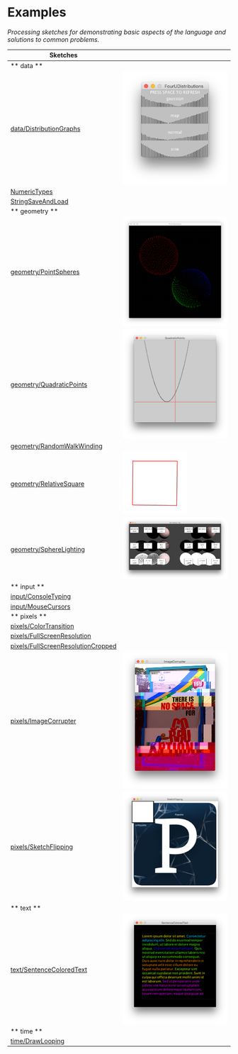 # Examples

_Processing sketches for demonstrating basic aspects of the language and solutions to common problems._

| Sketches    |     |
| ----------- | --- |
| ** data **                                   | |
| [data/DistributionGraphs](DistributionGraphs)     | ![screenshot](data/DistributionGraphs/DistributionGraphs.png) |
| [NumericTypes](NumericTypes)                 | |
| [StringSaveAndLoad](StringSaveAndLoad)       | |
| ** geometry **                               | |
| [geometry/PointSpheres](PointSpheres)                 | ![screenshot](geometry/PointSpheres/PointSpheres_1.png) |
| [geometry/QuadraticPoints](QuadraticPoints)           | ![screenshot](geometry/QuadraticPoints/QuadraticPoints.png)|
| [geometry/RandomWalkWinding](RandomWalkWinding)       | |
| [geometry/RelativeSquare](RelativeSquare)             | ![screenshot](geometry/RelativeSquare/RelativeSquare.png) |
| [geometry/SphereLighting](SphereLighting)             | ![screenshot](geometry/SphereLighting/SphereLighting.png) |
| ** input **                                  | |
| [input/ConsoleTyping](ConsoleTyping)               | |
| [input/MouseCursors](MouseCursors)                 | |
| ** pixels **                                 | |
| [pixels/ColorTransition](ColorTransition)           | |
| [pixels/FullScreenResolution](FullScreenResolution) | |
| [pixels/FullScreenResolutionCropped](FullScreenResolutionCropped) | |
| [pixels/ImageCorrupter](ImageCorrupter)             | ![screenshot](pixels/ImageCorrupter/data/corrupt-screenshot.png) |
| [pixels/SketchFlipping](SketchFlipping)             | ![screenshot](pixels/SketchFlipping/SketchFlipping2.png) |
| ** text ** | |
| [text/SentenceColoredText](SentenceColoredText)             | ![screenshot](text/SentenceColoredText/SentenceColoredText--screenshot.png) |
| ** time ** | |
| [time/DrawLooping](DrawLooping)                   | |
